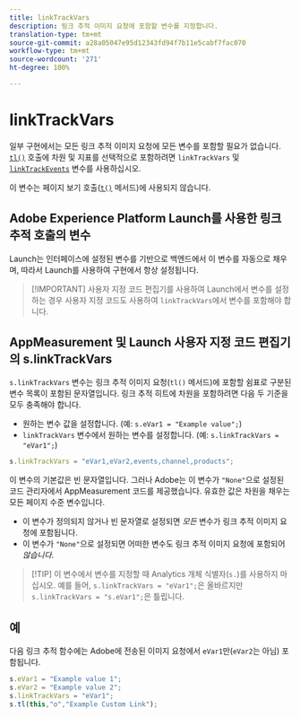 ```yaml
---
title: linkTrackVars
description: 링크 추적 이미지 요청에 포함할 변수를 지정합니다.
translation-type: tm+mt
source-git-commit: a28a05047e95d12343fd94f7b11e5cabf7fac070
workflow-type: tm+mt
source-wordcount: '271'
ht-degree: 100%

---
```



# linkTrackVars

일부 구현에서는 모든 링크 추적 이미지 요청에 모든 변수를 포함할 필요가 없습니다. [`tl()`](../functions/tl-method.md) 호출에 차원 및 지표를 선택적으로 포함하려면 `linkTrackVars` 및 [`linkTrackEvents`](linktrackevents.md) 변수를 사용하십시오.

이 변수는 페이지 보기 호출([`t()`](../functions/t-method.md) 메서드)에 사용되지 않습니다.

## Adobe Experience Platform Launch를 사용한 링크 추적 호출의 변수

Launch는 인터페이스에 설정된 변수를 기반으로 백엔드에서 이 변수를 자동으로 채우며, 따라서 Launch를 사용하여 구현에서 항상 설정됩니다.

>[!IMPORTANT] 사용자 지정 코드 편집기를 사용하여 Launch에서 변수를 설정하는 경우 사용자 지정 코드도 사용하여 `linkTrackVars`에서 변수를 포함해야 합니다.

## AppMeasurement 및 Launch 사용자 지정 코드 편집기의 s.linkTrackVars

`s.linkTrackVars` 변수는 링크 추적 이미지 요청(`tl()` 메서드)에 포함할 쉼표로 구분된 변수 목록이 포함된 문자열입니다. 링크 추적 히트에 차원을 포함하려면 다음 두 기준을 모두 충족해야 합니다.

* 원하는 변수 값을 설정합니다. (예: `s.eVar1 = "Example value";`)
* `linkTrackVars` 변수에서 원하는 변수를 설정합니다. (예: `s.linkTrackVars = "eVar1";`)

```js
s.linkTrackVars = "eVar1,eVar2,events,channel,products";
```

이 변수의 기본값은 빈 문자열입니다. 그러나 Adobe는 이 변수가 `"None"`으로 설정된 코드 관리자에서 AppMeasurement 코드를 제공했습니다. 유효한 값은 차원을 채우는 모든 페이지 수준 변수입니다.

* 이 변수가 정의되지 않거나 빈 문자열로 설정되면 *모든* 변수가 링크 추적 이미지 요청에 포함됩니다.
* 이 변수가 `"None"`으로 설정되면 어떠한 변수도 링크 추적 이미지 요청에 포함되어 *않습니다*.

>[!TIP] 이 변수에서 변수를 지정할 때 Analytics 개체 식별자(`s.`)를 사용하지 마십시오. 예를 들어, `s.linkTrackVars = "eVar1";`은 올바르지만 `s.linkTrackVars = "s.eVar1";`은 틀립니다.

## 예

다음 링크 추적 함수에는 Adobe에 전송된 이미지 요청에서 `eVar1`만(`eVar2`는 아님) 포함됩니다.

```js
s.eVar1 = "Example value 1";
s.eVar2 = "Example value 2";
s.linkTrackVars = "eVar1";
s.tl(this,"o","Example Custom Link");
```

